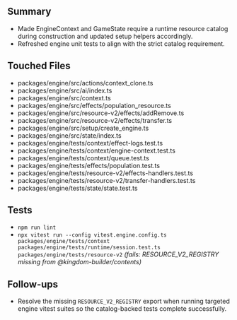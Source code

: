 ## Summary

- Made EngineContext and GameState require a runtime resource catalog during construction and updated setup helpers accordingly.
- Refreshed engine unit tests to align with the strict catalog requirement.

## Touched Files

- packages/engine/src/actions/context_clone.ts
- packages/engine/src/ai/index.ts
- packages/engine/src/context.ts
- packages/engine/src/effects/population_resource.ts
- packages/engine/src/resource-v2/effects/addRemove.ts
- packages/engine/src/resource-v2/effects/transfer.ts
- packages/engine/src/setup/create_engine.ts
- packages/engine/src/state/index.ts
- packages/engine/tests/context/effect-logs.test.ts
- packages/engine/tests/context/engine-context.test.ts
- packages/engine/tests/context/queue.test.ts
- packages/engine/tests/effects/population.test.ts
- packages/engine/tests/resource-v2/effects-handlers.test.ts
- packages/engine/tests/resource-v2/transfer-handlers.test.ts
- packages/engine/tests/state/state.test.ts

## Tests

- `npm run lint`
- `npx vitest run --config vitest.engine.config.ts packages/engine/tests/context packages/engine/tests/runtime/session.test.ts packages/engine/tests/resource-v2` _(fails: RESOURCE_V2_REGISTRY missing from @kingdom-builder/contents)_

## Follow-ups

- Resolve the missing `RESOURCE_V2_REGISTRY` export when running targeted engine vitest suites so the catalog-backed tests complete successfully.
